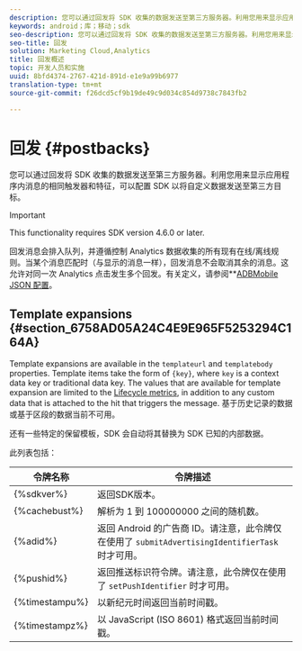 ```yaml
---
description: 您可以通过回发将 SDK 收集的数据发送至第三方服务器。利用您用来显示应用程序内消息的相同触发器和特征，可以配置 SDK 以将自定义数据发送至第三方目标。
keywords: android；库；移动；sdk
seo-description: 您可以通过回发将 SDK 收集的数据发送至第三方服务器。利用您用来显示应用程序内消息的相同触发器和特征，可以配置 SDK 以将自定义数据发送至第三方目标。
seo-title: 回发
solution: Marketing Cloud,Analytics
title: 回发概述
topic: 开发人员和实施
uuid: 8bfd4374-2767-421d-891d-e1e9a99b6977
translation-type: tm+mt
source-git-commit: f26dcd5cf9b19de49c9d034c854d9738c7843fb2

---
```



# 回发 {#postbacks}

您可以通过回发将 SDK 收集的数据发送至第三方服务器。利用您用来显示应用程序内消息的相同触发器和特征，可以配置 SDK 以将自定义数据发送至第三方目标。

>[!IMPORTANT]
>
>This functionality requires SDK version 4.6.0 or later.

回发消息会排入队列，并遵循控制 Analytics 数据收集的所有现有在线/离线规则。当某个消息匹配时（与显示的消息一样），回发消息不会取消其余的消息。这允许对同一次 Analytics 点击发生多个回发。有关定义，请参阅&#x200B;**[ADBMobile JSON 配置](/help/android/configuration/json-config/json-config.md)。

## Template expansions {#section_6758AD05A24C4E9E965F5253294C164A}

Template expansions are available in the `templateurl` and `templatebody` properties. Template items take the form of `{key}`, where `key` is a context data key or traditional data key. The values that are available for template expansion are limited to the [Lifecycle metrics](/help/android/metrics.md), in addition to any custom data that is attached to the hit that triggers the message. 基于历史记录的数据或基于区段的数据当前不可用。

还有一些特定的保留模板，SDK 会自动将其替换为 SDK 已知的内部数据。

此列表包括：

| 令牌名称 | 令牌描述 |
|--- |--- |
| {%sdkver%} | 返回SDK版本。 |
| {%cachebust%} | 解析为 1 到 100000000 之间的随机数。 |
| {%adid%} | 返回 Android 的广告商 ID。请注意，此令牌仅在使用了 `submitAdvertisingIdentifierTask` 时才可用。 |
| {%pushid%} | 返回推送标识符令牌。请注意，此令牌仅在使用了 `setPushIdentifier` 时才可用。 |
| {%timestampu%} | 以新纪元时间返回当前时间戳。 |
| {%timestampz%} | 以 JavaScript (ISO 8601) 格式返回当前时间戳。 |